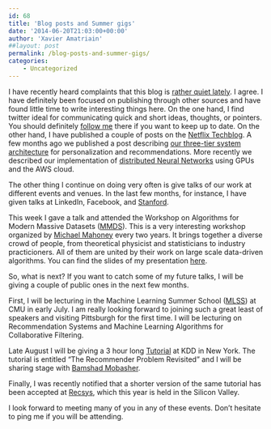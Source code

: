 ```yaml
---
id: 68
title: 'Blog posts and Summer gigs'
date: '2014-06-20T21:03:00+00:00'
author: 'Xavier Amatriain'
##layout: post
permalink: /blog-posts-and-summer-gigs/
categories:
    - Uncategorized
---
```


I have recently heard complaints that this blog is [rather quiet lately](http://www.stackdriver.com/top-devops-influencers-blogs-follow/). I agree. I have definitely been focused on publishing through other sources and have found little time to write interesting things here. On the one hand, I find twitter ideal for communicating quick and short ideas, thoughts, or pointers. You should definitely [follow me](http://www.twitter.com/xamat) there if you want to keep up to date. On the other hand, I have published a couple of posts on the [Netflix Techblog](http://techblog.netflix.com/). A few months ago we published a post describing [our three-tier system architecture](http://techblog.netflix.com/2013/03/system-architectures-for.html) for personalization and recommendations. More recently we described our implementation of [distributed Neural Networks](http://techblog.netflix.com/2014/02/distributed-neural-networks-with-gpus.html) using GPUs and the AWS cloud.

The other thing I continue on doing very often is give talks of our work at different events and venues. In the last few months, for instance, I have given talks at LinkedIn, Facebook, and [Stanford](http://i.stanford.edu/infoseminar/).

This week I gave a talk and attended the Workshop on Algorithms for Modern Massive Datasets ([MMDS](http://mmds-data.org/)). This is a very interesting workshop organized by [Michael Mahoney](http://www.stat.berkeley.edu/~mmahoney/) every two years. It brings together a diverse crowd of people, from theoretical physicist and statisticians to industry practicioners. All of them are united by their work on large scale data-driven algorithms. You can find the slides of my presentation [here](http://www.slideshare.net/xamat/mmds-2014-talk-distributing-ml-algorithms-from-gpus-to-the-cloud).

So, what is next? If you want to catch some of my future talks, I will be giving a couple of public ones in the next few months.

First, I will be lecturing in the Machine Learning Summer School ([MLSS](http://www.mlss2014.com/)) at CMU in early July. I am really looking forward to joining such a great least of speakers and visiting Pittsburgh for the first time. I will be lecturing on Recommendation Systems and Machine Learning Algorithms for Collaborative Filtering.

Late August I will be giving a 3 hour long [Tutorial](http://www.kdd.org/kdd2014/tutorials.html) at KDD in New York. The tutorial is entitled “The Recommender Problem Revisited” and I will be sharing stage with [Bamshad Mobasher](http://www.cdm.depaul.edu/people/pages/facultyinfo.aspx?fid=653).

Finally, I was recently notified that a shorter version of the same tutorial has been accepted at [Recsys](http://recsys.acm.org/recsys14/), which this year is held in the Silicon Valley.

I look forward to meeting many of you in any of these events. Don’t hesitate to ping me if you will be attending.